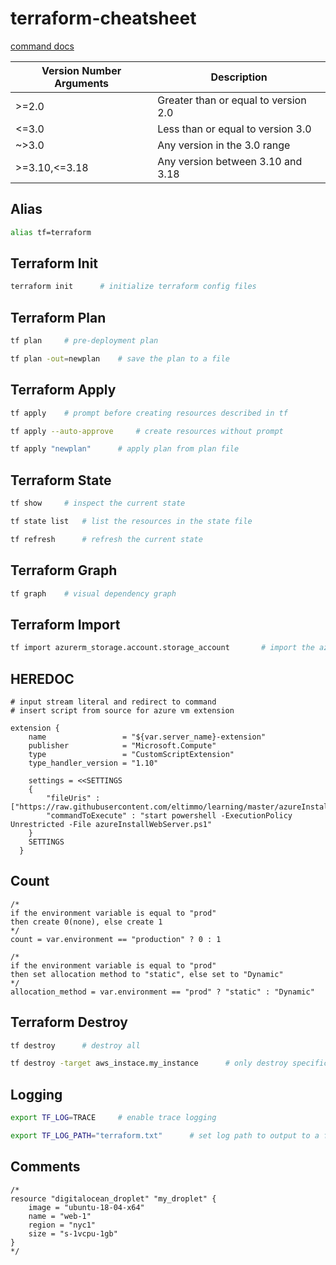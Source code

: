 # terraform-cheatsheet

[command docs](https://www.terraform.io/docs/commands/)

Version Number Arguments | Description  
------- | ----------------  
\>=2.0 | Greater than or equal to version 2.0  
<=3.0 | Less than or equal to version 3.0  
~>3.0 | Any version in the 3.0 range  
\>=3.10,<=3.18 | Any version between 3.10 and 3.18  

## Alias
```bash
alias tf=terraform
```

## Terraform Init
```bash
terraform init      # initialize terraform config files
```

## Terraform Plan
```bash
tf plan     # pre-deployment plan

tf plan -out=newplan    # save the plan to a file
```

## Terraform Apply
```bash
tf apply    # prompt before creating resources described in tf

tf apply --auto-approve     # create resources without prompt

tf apply "newplan"      # apply plan from plan file
```

## Terraform State
```bash
tf show     # inspect the current state

tf state list   # list the resources in the state file

tf refresh      # refresh the current state
```

## Terraform Graph
```bash
tf graph    # visual dependency graph
```

## Terraform Import
```bash
tf import azurerm_storage.account.storage_account       # import the azure storage account specified in tf
```

## HEREDOC
```hcl
# input stream literal and redirect to command
# insert script from source for azure vm extension

extension {
    name                 = "${var.server_name}-extension"
    publisher            = "Microsoft.Compute"
    type                 = "CustomScriptExtension"
    type_handler_version = "1.10"

    settings = <<SETTINGS
    {
        "fileUris" : ["https://raw.githubusercontent.com/eltimmo/learning/master/azureInstallWebServer.ps1"],
        "commandToExecute" : "start powershell -ExecutionPolicy Unrestricted -File azureInstallWebServer.ps1"
    }
    SETTINGS
  }
```

## Count
```hcl
/* 
if the environment variable is equal to "prod"
then create 0(none), else create 1
*/
count = var.environment == "production" ? 0 : 1

/*
if the environment variable is equal to "prod"
then set allocation method to "static", else set to "Dynamic"
*/
allocation_method = var.environment == "prod" ? "static" : "Dynamic"
```

## Terraform Destroy
```bash
tf destroy      # destroy all

tf destroy -target aws_instace.my_instance      # only destroy specific resource
```

## Logging
```bash
export TF_LOG=TRACE     # enable trace logging

export TF_LOG_PATH="terraform.txt"      # set log path to output to a file
```

## Comments
```hcl
/*
resource "digitalocean_droplet" "my_droplet" {
    image = "ubuntu-18-04-x64"
    name = "web-1"
    region = "nyc1"
    size = "s-1vcpu-1gb"
}
*/
```